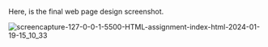 Here, is the final web page design screenshot.

![screencapture-127-0-0-1-5500-HTML-assignment-index-html-2024-01-19-15_10_33](https://github.com/shweta0117/Training/assets/156767416/ec30e6f2-aef5-415e-81e6-1fb2e900e91b)
